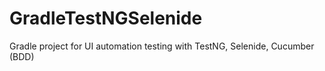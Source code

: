 # GradleTestNGSelenide
Gradle project for UI automation testing with TestNG, Selenide, Cucumber (BDD)
